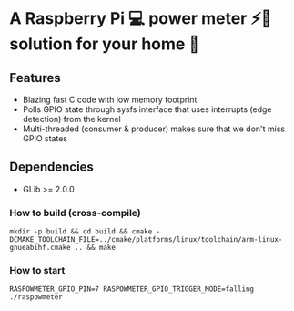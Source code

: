 # A Raspberry Pi :computer: power meter :zap::electric_plug: solution for your home :house_with_garden:

## Features
* Blazing fast C code with low memory footprint
* Polls GPIO state through sysfs interface that uses interrupts (edge detection) from the kernel
* Multi-threaded (consumer & producer) makes sure that we don't miss GPIO states

## Dependencies
* GLib >= 2.0.0

### How to build (cross-compile)
`mkdir -p build && cd build && cmake -DCMAKE_TOOLCHAIN_FILE=../cmake/platforms/linux/toolchain/arm-linux-gnueabihf.cmake .. && make`

### How to start
`RASPOWMETER_GPIO_PIN=7 RASPOWMETER_GPIO_TRIGGER_MODE=falling ./raspowmeter `